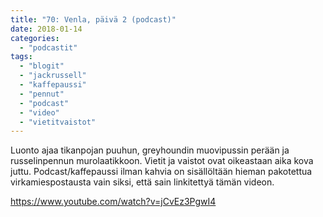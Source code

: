 ```yaml
---
title: "70: Venla, päivä 2 (podcast)"
date: 2018-01-14
categories: 
  - "podcastit"
tags: 
  - "blogit"
  - "jackrussell"
  - "kaffepaussi"
  - "pennut"
  - "podcast"
  - "video"
  - "vietitvaistot"
---
```


Luonto ajaa tikanpojan puuhun, greyhoundin muovipussin perään ja russelinpennun murolaatikkoon. Vietit ja vaistot ovat oikeastaan aika kova juttu. Podcast/kaffepaussi ilman kahvia on sisällöltään hieman pakotettua virkamiespostausta vain siksi, että sain linkitettyä tämän videon.

<!--more-->

https://www.youtube.com/watch?v=jCvEz3PgwI4
